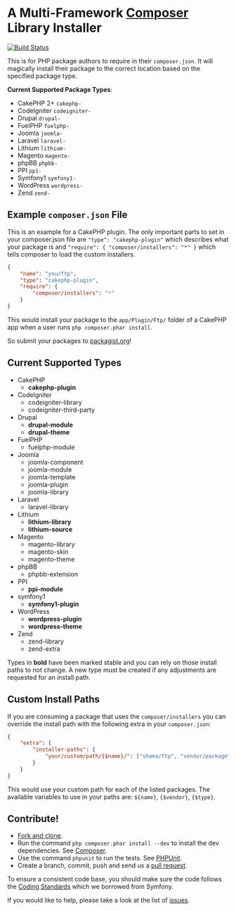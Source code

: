 # A Multi-Framework [Composer](http://getcomposer.org) Library Installer

[![Build Status](https://secure.travis-ci.org/composer/installers.png)](http://travis-ci.org/composer/installers)

This is for PHP package authors to require in their `composer.json`. It will
magically install their package to the correct location based on the specified
package type.

**Current Supported Package Types**:

* CakePHP 2+   `cakephp-`
* CodeIgniter  `codeigniter-`
* Drupal       `drupal-`
* FuelPHP      `fuelphp-`
* Joomla       `joomla-`
* Laravel      `laravel-`
* Lithium      `lithium-`
* Magento      `magento-`
* phpBB        `phpbb-`
* PPI          `ppi-`
* Symfony1     `symfony1-`
* WordPress    `wordpress-`
* Zend         `zend-`

## Example `composer.json` File

This is an example for a CakePHP plugin. The only important parts to set in your
composer.json file are `"type": "cakephp-plugin"` which describes what your
package is and `"require": { "composer/installers": "*" }` which tells composer
to load the custom installers.

``` json
{
    "name": "you/ftp",
    "type": "cakephp-plugin",
    "require": {
        "composer/installers": "*"
    }
}
```

This would install your package to the `app/Plugin/Ftp/` folder of a CakePHP app
when a user runs `php composer.phar install`.

So submit your packages to [packagist.org](http://packagist.org)!

## Current Supported Types

* CakePHP
    * **cakephp-plugin**
* CodeIgniter
    * codeigniter-library
    * codeigniter-third-party
* Drupal
    * **drupal-module**
    * **drupal-theme**
* FuelPHP
    * fuelphp-module
* Joomla
    * joomla-component
    * joomla-module
    * joomla-template
    * joomla-plugin
    * joomla-library
* Laravel
    * laravel-library
* Lithium
    * **lithium-library**
    * **lithium-source**
* Magento
    * magento-library
    * magento-skin
    * magento-theme
* phpBB
    * phpbb-extension
* PPI
    * **ppi-module**
* symfony1
    * **symfony1-plugin**
* WordPress
    * **wordpress-plugin**
    * **wordpress-theme**
* Zend
    * zend-library
    * zend-extra

Types in **bold** have been marked stable and you can rely on those install
paths to not change. A new type must be created if any adjustments are
requested for an install path.

## Custom Install Paths

If you are consuming a package that uses the `composer/installers` you can
override the install path with the following extra in your `composer.json`:

``` json
{
    "extra": {
        "installer-paths": {
            "your/custom/path/{$name}/": ["shama/ftp", "vendor/package"]
        }
    }
}
```

This would use your custom path for each of the listed packages. The available
variables to use in your paths are: `${name}`, `{$vendor}`, `{$type}`.

## Contribute!

* [Fork and clone](https://help.github.com/articles/fork-a-repo).
* Run the command `php composer.phar install --dev` to install the dev
  dependencies. See [Composer](https://github.com/composer/composer#installation--usage).
* Use the command `phpunit` to run the tests. See [PHPUnit](http://phpunit.de).
* Create a branch, commit, push and send us a
  [pull request](https://help.github.com/articles/using-pull-requests).

To ensure a consistent code base, you should make sure the code follows the
[Coding Standards](http://symfony.com/doc/2.0/contributing/code/standards.html)
which we borrowed from Symfony.

If you would like to help, please take a look at the list of
[issues](https://github.com/composer/installers/issues).

